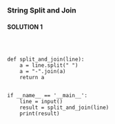 ### String Split and Join

#### SOLUTION 1

```



def split_and_join(line):
    a = line.split(" ")
    a = "-".join(a)
    return a
    

if __name__ == '__main__':
    line = input()
    result = split_and_join(line)
    print(result)


```
